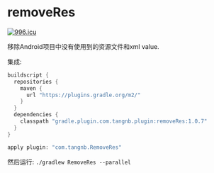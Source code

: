 # removeRes
[![996.icu](https://img.shields.io/badge/link-996.icu-red.svg)](https://996.icu)


移除Android项目中没有使用到的资源文件和xml value.

集成:
```gradle
buildscript {
  repositories {
    maven {
      url "https://plugins.gradle.org/m2/"
    }
  }
  dependencies {
    classpath "gradle.plugin.com.tangnb.plugin:removeRes:1.0.7"
  }
}

apply plugin: "com.tangnb.RemoveRes"
```

然后运行:
`./gradlew RemoveRes --parallel`
